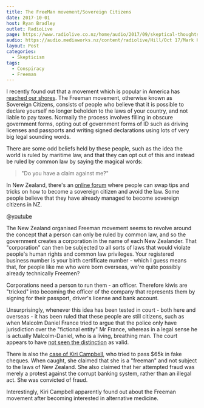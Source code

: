 ```yaml
---
title: The FreeMan movement/Sovereign Citizens
date: 2017-10-01
host: Ryan Bradley
outlet: RadioLive
page: https://www.radiolive.co.nz/home/audio/2017/09/skeptical-thoughts.html
audio: https://audio.mediaworks.nz/content/radiolive/Hill/Oct 17/Mark HoneyChurch 1_10_17.mp3
layout: Post
categories:
  - Skepticism
tags:
  - Conspiracy
  - Freeman
---
```


I recently found out that a movement which is popular in America has [reached our shores](https://www.reddit.com/r/amibeingdetained/comments/41iave/sovereign_citizen_new_zealand_edition/). The Freeman movement, otherwise known as Sovereign Citizens, consists of people who believe that it is possible to declare yourself no longer beholden to the laws of your country, and not liable to pay taxes. Normally the process involves filling in obscure government forms, opting out of government forms of ID such as driving licenses and passports and writing signed declarations using lots of very big legal sounding words.

<!-- more -->

There are some odd beliefs held by these people, such as the idea the world is ruled by maritime law, and that they can opt out of this and instead be ruled by common law by saying the magical words:

> "Do you have a claim against me?"

In New Zealand, there's an [online forum](http://www.freemannz.net/) where people can swap tips and tricks on how to become a sovereign citizen and avoid the law. Some people believe that they have already managed to become sovereign citizens in NZ.

@[youtube](https://youtu.be/oysyzKl6Wvk?t=6m34s)

The New Zealand organised Freeman movement seems to revolve around the concept that a person can only be ruled by common law, and so the government creates a corporation in the name of each New Zealander. That "corporation" can then be subjected to all sorts of laws that would violate people's human rights and common law privileges. Your registered business number is your birth certificate number - which I guess means that, for people like me who were born overseas, we're quite possibly already technically Freemen?

Corporations need a person to run them - an officer. Therefore kiwis are "tricked" into becoming the officer of the company that represents them by signing for their passport, driver's license and bank account.

Unsurprisingly, whenever this idea has been tested in court - both here and overseas - it has been ruled that these people are still citizens, such as when Malcolm Daniel France tried to argue that the police only have jurisdiction over the "fictional entity" Mr France, whereas in a legal sense he is actually Malcolm-Daniel, who is a living, breathing man. The court appears to have [not seen the distinction](http://www.austlii.edu.au/cgi-bin/sinodisp/nz/cases/NZHC/2014/2193.html) as valid.

There is also the [case of Kiri Campbell](https://socialistaotearoa.blogspot.co.nz/2013/08/the-curious-case-of-kiri-campbell.html), who tried to pass $65k in fake cheques. When caught, she claimed that she is a "freeman" and not subject to the laws of New Zealand. She also claimed that her attempted fraud was merely a protest against the corrupt banking system, rather than an illegal act. She was convicted of fraud.

Interestingly, Kiri Campbell apparently found out about the Freeman movement after becoming interested in alternative medicine.
